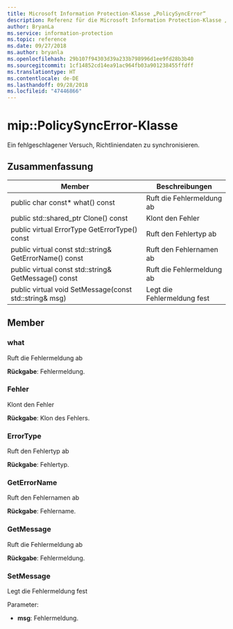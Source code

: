 ```yaml
---
title: Microsoft Information Protection-Klasse „PolicySyncError“
description: Referenz für die Microsoft Information Protection-Klasse „PolicySyncError“
author: BryanLa
ms.service: information-protection
ms.topic: reference
ms.date: 09/27/2018
ms.author: bryanla
ms.openlocfilehash: 29b107f94303d39a233b798996d1ee9fd28b3b40
ms.sourcegitcommit: 1cf14852cd14ea91ac964fb03a901238455ffdff
ms.translationtype: HT
ms.contentlocale: de-DE
ms.lasthandoff: 09/28/2018
ms.locfileid: "47446866"
---
```

# <a name="class-mippolicysyncerror"></a>mip::PolicySyncError-Klasse 
Ein fehlgeschlagener Versuch, Richtliniendaten zu synchronisieren.
  
## <a name="summary"></a>Zusammenfassung
 Member                        | Beschreibungen                                
--------------------------------|---------------------------------------------
 public char const* what() const  |  Ruft die Fehlermeldung ab
public std::shared_ptr<Error> Clone() const  |  Klont den Fehler
 public virtual ErrorType GetErrorType() const  |  Ruft den Fehlertyp ab
 public virtual const std::string& GetErrorName() const  |  Ruft den Fehlernamen ab
 public virtual const std::string& GetMessage() const  |  Ruft die Fehlermeldung ab
 public virtual void SetMessage(const std::string& msg)  |  Legt die Fehlermeldung fest
  
## <a name="members"></a>Member
  
### <a name="what"></a>what
Ruft die Fehlermeldung ab

  
**Rückgabe**: Fehlermeldung.
  
### <a name="error"></a>Fehler
Klont den Fehler

  
**Rückgabe**: Klon des Fehlers.
  
### <a name="errortype"></a>ErrorType
Ruft den Fehlertyp ab

  
**Rückgabe**: Fehlertyp.
  
### <a name="geterrorname"></a>GetErrorName
Ruft den Fehlernamen ab

  
**Rückgabe**: Fehlername.
  
### <a name="getmessage"></a>GetMessage
Ruft die Fehlermeldung ab

  
**Rückgabe**: Fehlermeldung.
  
### <a name="setmessage"></a>SetMessage
Legt die Fehlermeldung fest

Parameter:  
* **msg**: Fehlermeldung.

